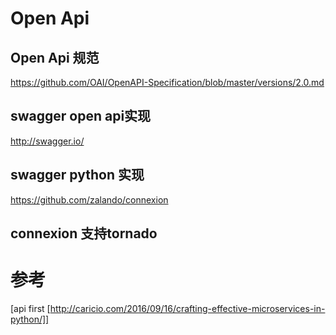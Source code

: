 # Open Api #

## Open Api 规范 ##

https://github.com/OAI/OpenAPI-Specification/blob/master/versions/2.0.md

## swagger open api实现 ##

http://swagger.io/


## swagger python 实现 ##

https://github.com/zalando/connexion

## connexion 支持tornado ##


# 参考 #

[api first [http://caricio.com/2016/09/16/crafting-effective-microservices-in-python/]]
